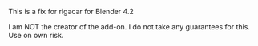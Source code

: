 This is a fix for rigacar for Blender 4.2

I am NOT the creator of the add-on. I do not take any guarantees for this. Use on own risk.
